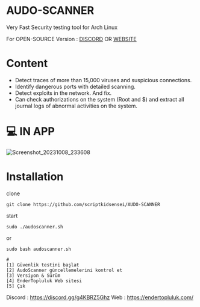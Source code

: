 # AUDO-SCANNER
Very Fast Security testing tool for Arch Linux
 
For OPEN-SOURCE Version : [DISCORD](https://discord.gg/g4KBRZ5Ghz) OR [WEBSITE](https://endertopluluk.com)
 
# Content
 
- Detect traces of more than 15,000 viruses and suspicious connections.
- Identify dangerous ports with detailed scanning.
- Detect exploits in the network. And fix.
- Can check authorizations on the system (Root and $) and extract all journal logs of abnormal activities on the system.
 
# 💻 IN APP
 
![Screenshot_20231008_233608](https://github.com/scriptkidsensei/AUDO-SCANNER/assets/55909183/9b82cba6-d855-4ee9-9aee-5c238d467d61)
 
# Installation
 
clone 
 
``` 
git clone https://github.com/scriptkidsensei/AUDO-SCANNER
```
start
 
``` 
sudo ./audoscanner.sh
```
 
or
 
``` 
sudo bash audoscanner.sh
```
 
``` 
#
[1] Güvenlik testini başlat
[2] AudoScanner güncellemelerini kontrol et
[3] Versiyon & Sürüm
[4] EnderTopluluk Web sitesi
[5] Çık
```
 
Discord : https://discord.gg/g4KBRZ5Ghz
Web : https://endertopluluk.com/
